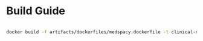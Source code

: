 # Build Guide

```bash

docker build -f artifacts/dockerfiles/medspacy.dockerfile -t clinical-nlp:latest .
```

```bash
```
